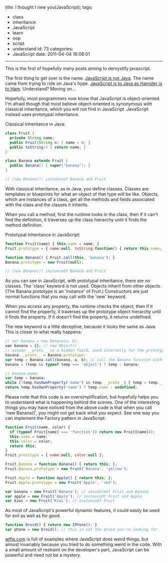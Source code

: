 title: I thought I new you(JavaScript);
tags:
  - class
  - inheritance
  - JavaScript
  - learn
  - oop
  - script
  - understand
id: 73
categories:
  - JavaScript
date: 2011-04-04 16:08:01
---

This is the first of hopefully many posts aiming to demystify javascript.

The first thing to get over is the name. [JavaScript is not Java](http://www.456bereastreet.com/archive/200909/java_is_not_javascript/). The name came from trying to ride on Java's hype. [JavaScript is to Java as Hamster is to Ham](http://adactio.com/journal/1595). Understand? Moving on...

Hopefully, most programmers now know that JavaScript is object-oriented. I'm afraid though that most believe object-oriented is synonymous with classical inheritance, which you will not find in JavaScript. JavaScript instead uses prototypal inheritance.

Classical Inheritance in Java:

```java
class Fruit {
  private String name;
  public Fruit(String n) { name = n; }
  public toString() { return name; }
}

class Banana extends Fruit {
  public Banana() { super("banana"); }
}

// (new Banana()) instanceof Banana and Fruit
```

With classical inheritance, as in Java, you define classes. Classes are templates or blueprints for what an object of that type will be like. Objects, which are instances of a class, get all the methods and fields associated with the class and the classes it inherits.

When you call a method, first the runtime looks in the class, then if it can't find the definition, it traverses up the class hierarchy until it finds the method definition.

Prototypal Inheritance in JavaScript:

```javascript
function Fruit(name) { this.name = name; }
Fruit.prototype = { name:null, toString:function() { return this.name; } };

function Banana() { Fruit.call(this, 'banana'); }
Banana.prototype = new Fruit(null);

// (new Banana()) instanceOf Banana and Fruit 
```

As you can see in JavaScript, with prototypal inheritance, there are no classes. The 'class' keyword is not used. Objects inherit from other objects. (The Banana prototype is an 'instance' of Fruit.) Constructors are just normal functions that you may call with the 'new' keyword.

When you access any property, the runtime checks the object, then if it cannot find the property, it traverses up the prototype object hierarchy until it finds the property. If it doesn't find the property, it returns undefined.

The new keyword is a little deceptive, because it looks the same as Java. This is closer to what really happens:

```javascript
// var banana = new Banana(a, b);
var banana = {}; // new Object()
// assume __proto__ is a hidden field, used internally for the prototype hierarchy
banana.__proto__ = Banana.prototype;
var temp = Banana.call(banana, a, b); // call the Banana function with 'this' set to the banana object
banana = (temp && typeof temp === 'object') ? temp : banana;

// banana.name;
var temp = banana;
while (!temp.hasOwnProperty('name') && temp.__proto__) { temp = temp.__proto__; }
return temp.hasOwnProperty('name') ? temp.name : undefined;
```

Please note that this code is an oversimplification, but hopefully helps you to understand what is happening behind the scenes. One of the interesting things you may have noticed from the above code is that when you call 'new Banana()', you might not get back what you expect. See one way you can implement the Factory pattern in JavaScript:

```javascript
function Fruit(name, color) {
  if (typeof Fruit[name] === 'function')) return new Fruit[name]();
  this.name = name;
  this.color = color;
  return this;
}
Fruit.prototype = { name:null, color:null };

Fruit.Banana = function Banana() { return this; };
Fruit.Banana.prototype = new Fruit('Banana', 'yellow');

Fruit.Apple = function Apple() { return this; };
Fruit.Apple.prototype = new Fruit('Apple', 'red');

var banana = new Fruit('Banana'); // instanceOf Fruit and Banana
var apple = new Fruit('Apple'); // instanceOf Fruit and Apple
var kiwi = new Fruit('Kiwi'); // instanceOf Fruit
```

As most of JavaScript's powerful dynamic features, it could easily be used for evil as well as for good.

```javascript
function Droid() { return new IPhone(); }
var phone = new Droid(); // this is not the droid you're looking for
```

[wtfjs.com](http://wtfjs.com/) is full of examples where JavaScript does weird things, but almost invariably because you tried to do something weird in the code. With a small amount of restraint on the developer's part, JavaScript can be powerful and need not be a mystery.
